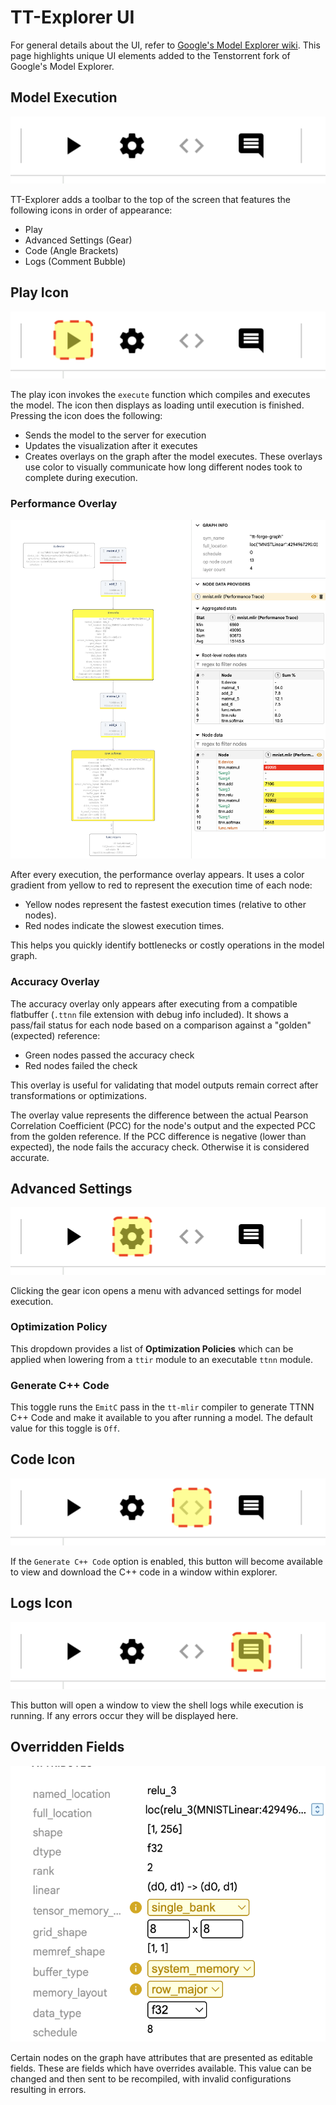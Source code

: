 # TT-Explorer UI

For general details about the  UI, refer to [Google's Model Explorer wiki](https://github.com/google-ai-edge/model-explorer/wiki). This page highlights unique UI elements added to the Tenstorrent fork of Google's Model Explorer.

## Model Execution

![Toolbar added by `tt-explorer` fork](../images/tt-explorer/toolbar.png)

TT-Explorer adds a toolbar to the top of the screen that features the following icons in order of appearance:
* Play
* Advanced Settings (Gear)
* Code (Angle Brackets)
* Logs (Comment Bubble)

## Play Icon

![Toolbar highlighting the "execute" button](../images/tt-explorer/execute.png)

The play icon invokes the `execute` function which compiles and executes the model. The icon then displays as loading until execution is finished. Pressing the icon does the following:
* Sends the model to the server for execution
* Updates the visualization after it executes
* Creates overlays on the graph after the model executes. These overlays use color to visually communicate how long different nodes took to complete during execution.

### Performance Overlay

![Example of performance overlays for a graph](../images/tt-explorer/perf-overlay.png)

After every execution, the performance overlay appears. It uses a color gradient from yellow to red to represent the execution time of each node:
* Yellow nodes represent the fastest execution times (relative to other nodes).
* Red nodes indicate the slowest execution times.

This helps you quickly identify bottlenecks or costly operations in the model graph.

### Accuracy Overlay

The accuracy overlay only appears after executing from a compatible flatbuffer (`.ttnn` file extension with debug info included). It shows a pass/fail status for each node based on a comparison against a "golden" (expected) reference:
* Green nodes passed the accuracy check
* Red nodes failed the check

This overlay is useful for validating that model outputs remain correct after transformations or optimizations.

The overlay value represents the difference between the actual Pearson Correlation Coefficient (PCC) for the node's output and the expected PCC from the golden reference. If the PCC difference is negative (lower than expected), the node fails the accuracy check. Otherwise it is considered accurate.

## Advanced Settings

![Toolbar highlighting the "configuration" button](../images/tt-explorer/configure.png)

Clicking the gear icon opens a menu with advanced settings for model execution.

### Optimization Policy

This dropdown provides a list of **Optimization Policies** which can be applied when lowering from a `ttir` module to an executable `ttnn` module.

### Generate C++ Code

This toggle runs the `EmitC` pass in the `tt-mlir` compiler to generate TTNN C++ Code and make it available to you after running a model. The default value for this toggle is `Off`.

## Code Icon

![Toolbar highlighting the "code" button](../images/tt-explorer/code.png)

If the `Generate C++ Code` option is enabled, this button will become available to view and download the C++ code in a window within explorer.

## Logs Icon

![Toolbar highlighting the "logs" button](../images/tt-explorer/logs.png)

This button will open a window to view the shell logs while execution is running. If any errors occur they will be displayed here.

## Overridden Fields

![Example of fields with overrides enabled](../images/tt-explorer/overrides.png)

Certain nodes on the graph have attributes that are presented as editable fields. These are fields which have overrides available. This value can be changed and then sent to be recompiled, with invalid configurations resulting in errors.
